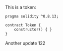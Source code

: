 This is a token: 

```
pragma solidity ^0.8.13;

contract Token {
    constructor() { }
}

```

Another update 122